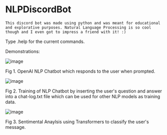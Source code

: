 # NLPDiscordBot


    This discord bot was made using python and was meant for educational and explorative purposes. Natural Language Processing is so cool though and I even got to impress a friend with it! :)

Type .help for the current commands.

Demonstrations:

![image](https://user-images.githubusercontent.com/69219501/179123250-7af055fc-3a14-4a46-9440-641a5a722ed1.png) 

Fig 1. OpenAI NLP Chatbot which responds to the user when prompted.

![image](https://user-images.githubusercontent.com/69219501/179123459-8a6eefbb-d708-438e-8abf-cf9e9e2e8db7.png) 

Fig 2. Training of NLP Chatbot by inserting the user's question and answer into a chat-log.txt file which can be used for other NLP models as training data.

![image](https://user-images.githubusercontent.com/69219501/179124953-c811ecd8-95f2-453e-9713-e6ec91baa81d.png)

Fig 3. Sentimental Anaylsis using Transformers to classify the user's message. 
